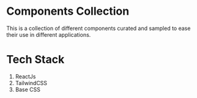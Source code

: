 # Components Collection

This is a collection of different components curated and sampled to ease their use in different applications.

# Tech Stack
1. ReactJs
2. TailwindCSS
3. Base CSS
